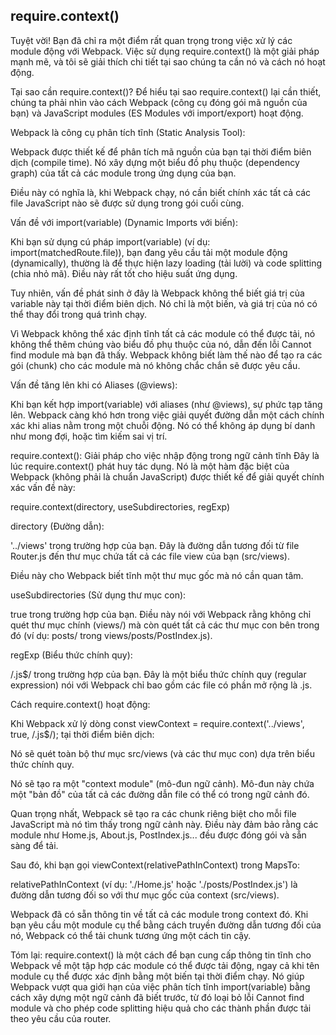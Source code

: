 ## require.context()

Tuyệt vời! Bạn đã chỉ ra một điểm rất quan trọng trong việc xử lý các module động với Webpack. Việc sử dụng require.context() là một giải pháp mạnh mẽ, và tôi sẽ giải thích chi tiết tại sao chúng ta cần nó và cách nó hoạt động.

Tại sao cần require.context()?
Để hiểu tại sao require.context() lại cần thiết, chúng ta phải nhìn vào cách Webpack (công cụ đóng gói mã nguồn của bạn) và JavaScript modules (ES Modules với import/export) hoạt động.

Webpack là công cụ phân tích tĩnh (Static Analysis Tool):

Webpack được thiết kế để phân tích mã nguồn của bạn tại thời điểm biên dịch (compile time). Nó xây dựng một biểu đồ phụ thuộc (dependency graph) của tất cả các module trong ứng dụng của bạn.

Điều này có nghĩa là, khi Webpack chạy, nó cần biết chính xác tất cả các file JavaScript nào sẽ được sử dụng trong gói cuối cùng.

Vấn đề với import(variable) (Dynamic Imports với biến):

Khi bạn sử dụng cú pháp import(variable) (ví dụ: import(matchedRoute.file)), bạn đang yêu cầu tải một module động (dynamically), thường là để thực hiện lazy loading (tải lười) và code splitting (chia nhỏ mã). Điều này rất tốt cho hiệu suất ứng dụng.

Tuy nhiên, vấn đề phát sinh ở đây là Webpack không thể biết giá trị của variable này tại thời điểm biên dịch. Nó chỉ là một biến, và giá trị của nó có thể thay đổi trong quá trình chạy.

Vì Webpack không thể xác định tĩnh tất cả các module có thể được tải, nó không thể thêm chúng vào biểu đồ phụ thuộc của nó, dẫn đến lỗi Cannot find module mà bạn đã thấy. Webpack không biết làm thế nào để tạo ra các gói (chunk) cho các module mà nó không chắc chắn sẽ được yêu cầu.

Vấn đề tăng lên khi có Aliases (@views):

Khi bạn kết hợp import(variable) với aliases (như @views), sự phức tạp tăng lên. Webpack càng khó hơn trong việc giải quyết đường dẫn một cách chính xác khi alias nằm trong một chuỗi động. Nó có thể không áp dụng bí danh như mong đợi, hoặc tìm kiếm sai vị trí.

require.context(): Giải pháp cho việc nhập động trong ngữ cảnh tĩnh
Đây là lúc require.context() phát huy tác dụng. Nó là một hàm đặc biệt của Webpack (không phải là chuẩn JavaScript) được thiết kế để giải quyết chính xác vấn đề này:

require.context(directory, useSubdirectories, regExp)

directory (Đường dẫn):

'../views' trong trường hợp của bạn. Đây là đường dẫn tương đối từ file Router.js đến thư mục chứa tất cả các file view của bạn (src/views).

Điều này cho Webpack biết tĩnh một thư mục gốc mà nó cần quan tâm.

useSubdirectories (Sử dụng thư mục con):

true trong trường hợp của bạn. Điều này nói với Webpack rằng không chỉ quét thư mục chính (views/) mà còn quét tất cả các thư mục con bên trong đó (ví dụ: posts/ trong views/posts/PostIndex.js).

regExp (Biểu thức chính quy):

/\.js$/ trong trường hợp của bạn. Đây là một biểu thức chính quy (regular expression) nói với Webpack chỉ bao gồm các file có phần mở rộng là .js.

Cách require.context() hoạt động:

Khi Webpack xử lý dòng const viewContext = require.context('../views', true, /\.js$/); tại thời điểm biên dịch:

Nó sẽ quét toàn bộ thư mục src/views (và các thư mục con) dựa trên biểu thức chính quy.

Nó sẽ tạo ra một "context module" (mô-đun ngữ cảnh). Mô-đun này chứa một "bản đồ" của tất cả các đường dẫn file có thể có trong ngữ cảnh đó.

Quan trọng nhất, Webpack sẽ tạo ra các chunk riêng biệt cho mỗi file JavaScript mà nó tìm thấy trong ngữ cảnh này. Điều này đảm bảo rằng các module như Home.js, About.js, PostIndex.js... đều được đóng gói và sẵn sàng để tải.

Sau đó, khi bạn gọi viewContext(relativePathInContext) trong MapsTo:

relativePathInContext (ví dụ: './Home.js' hoặc './posts/PostIndex.js') là đường dẫn tương đối so với thư mục gốc của context (src/views).

Webpack đã có sẵn thông tin về tất cả các module trong context đó. Khi bạn yêu cầu một module cụ thể bằng cách truyền đường dẫn tương đối của nó, Webpack có thể tải chunk tương ứng một cách tin cậy.

Tóm lại:
require.context() là một cách để bạn cung cấp thông tin tĩnh cho Webpack về một tập hợp các module có thể được tải động, ngay cả khi tên module cụ thể được xác định bằng một biến tại thời điểm chạy. Nó giúp Webpack vượt qua giới hạn của việc phân tích tĩnh import(variable) bằng cách xây dựng một ngữ cảnh đã biết trước, từ đó loại bỏ lỗi Cannot find module và cho phép code splitting hiệu quả cho các thành phần được tải theo yêu cầu của router.